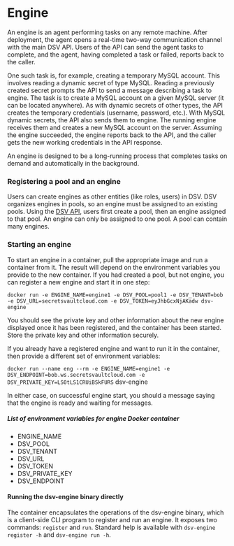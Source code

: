 [title]: # (Engine)
[tags]: # (DevOps Secrets Vault,DSV,)
[priority]: # (5500)

# Engine

An engine is an agent performing tasks on any remote machine. After deployment, the agent opens a real-time two-way communication channel with the main DSV
API. Users of the API can send the agent tasks to complete, and the agent, having completed a task or failed, reports back to the caller.

One such task is, for example, creating a temporary MySQL account.
This involves reading a dynamic secret of type MySQL. Reading a previously created secret prompts the API to send a message describing
a task to engine. The task is to create a MySQL account on a given MySQL server (it can be located anywhere). As with dynamic secrets of other types,
the API creates the temporary credentials (username, password, etc.). With MySQL dynamic secrets, the API also sends them to engine. The running engine receives
them and creates a new MySQL account on the server. Assuming the engine succeeded, the engine reports back to the API, and the caller gets the new working credentials
in the API response.


An engine is designed to be a long-running process that completes tasks on demand and automatically in the background.

### Registering a pool and an engine

Users can create engines as other entities (like roles, users) in DSV. DSV organizes engines in pools, so an engine must be assigned to an existing pools.
Using the [DSV API](https://dsv.thycotic.com/api/index.html#tag/Pools), users first create a pool, then an engine assigned to that pool. An engine can only be assigned to one pool. A pool can contain many engines.


### Starting an engine

To start an engine in a container, pull the appropriate image and run a container from it. The result will depend on the
environment variables you provide to the new container.
If you had created a pool, but not engine, you can register a new engine and start it in one step:

`docker run -e ENGINE_NAME=engine1 -e DSV_POOL=pool1 -e DSV_TENANT=bob -e DSV_URL=secretsvaultcloud.com -e DSV_TOKEN=eyJhbGcxNjAKadw dsv-engine`

You should see the private key and other information about the new engine displayed once it has been registered,
and the container has been started. Store the private key and other information securely.

If you already have a registered engine and want to run it in the container, then provide a different set of environment variables:

`docker run --name eng --rm -e ENGINE_NAME=engine1 -e DSV_ENDPOINT=bob.ws.secretsvaultcloud.com -e DSV_PRIVATE_KEY=LS0tLS1CRUiBSkFURS` dsv-engine

In either case, on successful engine start, you should a message saying that the engine is ready and waiting for messages.

##### List of environment variables for engine Docker container
- ENGINE_NAME
- DSV_POOL
- DSV_TENANT
- DSV_URL
- DSV_TOKEN
- DSV_PRIVATE_KEY
- DSV_ENDPOINT

#### Running the dsv-engine binary directly

The container encapsulates the operations of the dsv-engine binary, which is a client-side CLI program to register and run an engine.
It exposes two commands: `register` and `run`.
Standard help is available with `dsv-engine register -h` and `dsv-engine run -h`.
